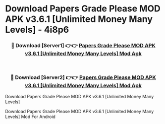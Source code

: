 # Download Papers Grade Please MOD APK v3.6.1 [Unlimited Money Many Levels] - 4i8p6


<div align="center">
<h3>🔴 Download [Server1] 👉👉 <a href="https://apk-comot.site?title=Papers_Grade_Please_MOD_APK_v3.6.1_[Unlimited_Money_Many_Levels]">Papers Grade Please MOD APK v3.6.1 [Unlimited Money Many Levels] Mod Apk</a></h3><br>
<h3>🔴 Download [Server2] 👉👉 <a href="https://apk-comot.site?title=Papers_Grade_Please_MOD_APK_v3.6.1_[Unlimited_Money_Many_Levels]">Papers Grade Please MOD APK v3.6.1 [Unlimited Money Many Levels] Mod Apk</a></h3>
</div>



Download Papers Grade Please MOD APK v3.6.1 [Unlimited Money Many Levels] 

Download Papers Grade Please MOD APK v3.6.1 [Unlimited Money Many Levels] Mod For Android